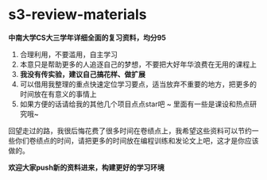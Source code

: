 # s3-review-materials
**中南大学CS大三学年详细全面的复习资料，均分95**

1. 合理利用，不要滥用，自主学习
2. 本意只是帮助更多的人追逐自己的梦想，不要把大好年华浪费在无用的课程上
3. **我没有传实验，建议自己搞花样、做扩展**
4. 可以借用我整理的重点快速定位学习要点，适当放弃不重要的地方，把更多的时间放在有意义的事情上
5. 如果方便的话请给我的其他几个项目点点star吧 ~ 里面有一些是课设和热点研究哦~ 

回望走过的路，我很后悔花费了很多时间在卷绩点上，我希望这些资料可以节约一些你们卷绩点的时间，请把更多的时间放在编程训练和发论文上吧，这才是你应该做的。

**欢迎大家push新的资料进来，构建更好的学习环境**
